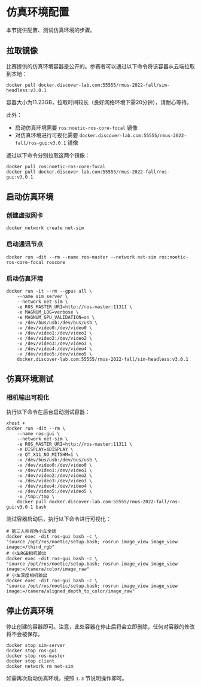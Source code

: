 # 仿真环境配置

本节提供配置、测试仿真环境的步骤。

## 拉取镜像

比赛提供的仿真环境容器是公开的。参赛者可以通过以下命令将该容器从云端拉取到本地：

```shell
docker pull docker.discover-lab.com:55555/rmus-2022-fall/sim-headless:v3.0.1
```

容器大小为11.23GB，拉取时间较长（良好网络环境下需20分钟），请耐心等待。

此外：

* 启动仿真环境需要 `ros:noetic-ros-core-focal` 镜像
* 对仿真环境进行可视化需要 `docker.discover-lab.com:55555/rmus-2022-fall/ros-gui:v3.0.1` 镜像

通过以下命令分别拉取这两个镜像：

```shell
docker pull ros:noetic-ros-core-focal
docker pull docker.discover-lab.com:55555/rmus-2022-fall/ros-gui:v3.0.1
```

## 启动仿真环境

### 创建虚拟网卡

```shell
docker network create net-sim
```

### 启动通讯节点

```shell
docker run -dit --rm --name ros-master --network net-sim ros:noetic-ros-core-focal roscore
```

### 启动仿真环境

```shell
docker run -it --rm --gpus all \
	--name sim_server \
    --network net-sim \
	-e ROS_MASTER_URI=http://ros-master:11311 \
	-e MAGNUM_LOG=verbose \
	-e MAGNUM_GPU_VALIDATION=on \
	-v /dev/bus/usb:/dev/bus/usb \
    -v /dev/video0:/dev/video0 \
    -v /dev/video1:/dev/video1 \
    -v /dev/video2:/dev/video2 \
    -v /dev/video3:/dev/video3 \
    -v /dev/video4:/dev/video4 \
    -v /dev/video5:/dev/video5 \
	docker.discover-lab.com:55555/rmus-2022-fall/sim-headless:v3.0.1
```

## 仿真环境测试

### 相机输出可视化

执行以下命令在后台启动测试容器：

```shell
xhost +
docker run -dit --rm \
    --name ros-gui \
    --network net-sim \
    -e ROS_MASTER_URI=http://ros-master:11311 \
    -e DISPLAY=$DISPLAY \
    -e QT_X11_NO_MITSHM=1 \
	-v /dev/bus/usb:/dev/bus/usb \
    -v /dev/video0:/dev/video0 \
    -v /dev/video1:/dev/video1 \
    -v /dev/video2:/dev/video2 \
    -v /dev/video3:/dev/video3 \
    -v /dev/video4:/dev/video4 \
    -v /dev/video5:/dev/video5 \
    -v /tmp:/tmp \
    docker pull docker.discover-lab.com:55555/rmus-2022-fall/ros-gui:v3.0.1 bash
```

测试容器启动后，执行以下命令进行可视化：

```shell
# 第三人称视角小车全貌
docker exec -dit ros-gui bash -c \
"source /opt/ros/noetic/setup.bash; rosrun image_view image_view image:=/third_rgb"
# 小车RGB相机输出
docker exec -dit ros-gui bash -c \
"source /opt/ros/noetic/setup.bash; rosrun image_view image_view image:=/camera/color/image_raw"
# 小车深度相机输出
docker exec -dit ros-gui bash -c \
"source /opt/ros/noetic/setup.bash; rosrun image_view image_view image:=/camera/aligned_depth_to_color/image_raw"
```

## 停止仿真环境

停止创建的容器即可。注意，此处容器在停止后将会立即删除，任何对容器的修改将不会被保存。

```shell
docker stop sim-server
docker stop ros-gui
docker stop ros-master
docker stop client
docker network rm net-sim
```

如需再次启动仿真环境，按照 `1.3` 节说明操作即可。